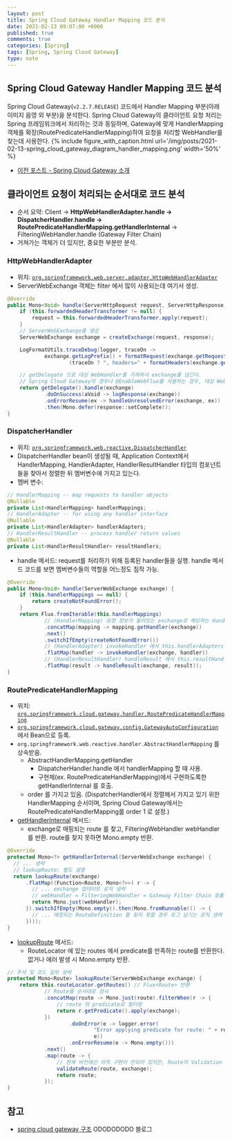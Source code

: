 ```yaml
---
layout: post
title: Spring Cloud Gateway Handler Mapping 코드 분석
date: 2021-02-13 09:07:00 +0900
published: true
comments: true
categories: [Spring]
tags: [Spring, Spring Cloud Gateway]
type: note
---
```


## Spring Cloud Gateway Handler Mapping 코드 분석
Spring Cloud Gateway(`v2.2.7.RELEASE`) 코드에서 Handler Mapping 부분(아래 이미지 음영 외 부분)을 분석한다.
Spring Cloud Gateway의 클라이언트 요청 처리는 Spring 프레임워크에서 처리하는 것과 동일하며, Gateway에 맞게 HandlerMapping 객체를 확장(RoutePredicateHandlerMapping)하여 요청을 처리할 WebHandler를 찾는데 사용한다.
{% 
   include figure_with_caption.html 
   url='/img/posts/2021-02-13-spring_cloud_gateway_diagram_handler_mapping.png'
   width='50%'
%}

- [이전 포스트 - Spring Cloud Gateway 소개](/spring/2020/05/29/spring-cloud-gateway-introduction.html)

## 클라이언트 요청이 처리되는 순서대로 코드 분석
- 순서 요약: Client -> **HttpWebHandlerAdapter.handle -> DispatcherHandler.handle -> RoutePredicateHandlerMapping.getHandlerInternal** -> FilteringWebHandler.handle (Gateway Filter Chain)
- 거쳐가는 객체가 더 있지만, 중요한 부분만 분석.

### HttpWebHandlerAdapter
- 위치: [`org.springframework.web.server.adapter.HttpWebHandlerAdapter`](https://docs.spring.io/spring-framework/docs/current/javadoc-api/org/springframework/web/server/adapter/HttpWebHandlerAdapter.html)
- ServerWebExchange 객체는 filter 에서 많이 사용되는데 여기서 생성.

```java
@Override
public Mono<Void> handle(ServerHttpRequest request, ServerHttpResponse response) {
	if (this.forwardedHeaderTransformer != null) {
		request = this.forwardedHeaderTransformer.apply(request);
	}
	// ServerWebExchange를 생성
	ServerWebExchange exchange = createExchange(request, response);

	LogFormatUtils.traceDebug(logger, traceOn ->
			exchange.getLogPrefix() + formatRequest(exchange.getRequest()) +
					(traceOn ? ", headers=" + formatHeaders(exchange.getRequest().getHeaders()) : ""));

	// getDelegate 으로 대상 WebHandler를 가져와서 exchange를 넘긴다.
	// Spring Cloud Gateway의 경우나 @EnableWebFlux를 사용하는 경우, 대상 WebHandler = DispatcherHandler
	return getDelegate().handle(exchange)
			.doOnSuccess(aVoid -> logResponse(exchange))
			.onErrorResume(ex -> handleUnresolvedError(exchange, ex))
			.then(Mono.defer(response::setComplete));
}
```

### DispatcherHandler
- 위치: [`org.springframework.web.reactive.DispatcherHandler`](https://docs.spring.io/spring-framework/docs/current/javadoc-api/org/springframework/web/reactive/DispatcherHandler.html)
- DispatcherHandler bean이 생성될 때, Application Context에서 HandlerMapping, HandlerAdapter, HandlerResultHandler 타입의 컴포넌트들을 찾아서 정렬한 뒤 멤버변수에 가지고 있는다.
- 멤버 변수:

```java
// HandlerMapping -- map requests to handler objects
@Nullable
private List<HandlerMapping> handlerMappings;
// HandlerAdapter -- for using any handler interface
@Nullable
private List<HandlerAdapter> handlerAdapters;
// HandlerResultHandler -- process handler return values
@Nullable
private List<HandlerResultHandler> resultHandlers;
```

- handle 메서드: request를 처리하기 위해 등록된 handler들을 실행. handle 메서드 코드를 보면 멤버변수들의 역할을 어느정도 짐작 가능.

```java
@Override
public Mono<Void> handle(ServerWebExchange exchange) {
	if (this.handlerMappings == null) {
		return createNotFoundError();
	}
	return Flux.fromIterable(this.handlerMappings)
			// (HandlerMapping) 요청 정보가 들어있는 exchange로 해당하는 Handler를 찾음. 
			.concatMap(mapping -> mapping.getHandler(exchange))
			.next()
			.switchIfEmpty(createNotFoundError())
			// (HandlerAdapter) invokeHandler 에서 this.handlerAdapters의 루프를 돌면서 해당하는 handlerAdapter를 찾고, 주어진 Handler로 요청을 처리.
			.flatMap(handler -> invokeHandler(exchange, handler))
			// (HandlerResultHandler) handleResult 에서 this.resultHandlers의 루프를 돌면서 해당하는 handleResult를 찾고, 응답 헤더를 수정하거나 응답에 데이터를 쓰는 것과 같은 처리.
			.flatMap(result -> handleResult(exchange, result));
}
```

### RoutePredicateHandlerMapping

- 위치: [`org.springframework.cloud.gateway.handler.RoutePredicateHandlerMapping`](https://github.com/spring-cloud/spring-cloud-gateway/blob/v2.2.7.RELEASE/spring-cloud-gateway-server/src/main/java/org/springframework/cloud/gateway/handler/RoutePredicateHandlerMapping.java)
- [`org.springframework.cloud.gateway.config.GatewayAutoConfiguration`](https://github.com/spring-cloud/spring-cloud-gateway/blob/v2.2.7.RELEASE/spring-cloud-gateway-server/src/main/java/org/springframework/cloud/gateway/config/GatewayAutoConfiguration.java#L257) 에서 Bean으로 등록.
- `org.springframework.web.reactive.handler.AbstractHandlerMapping` 를 상속받음.
  - AbstractHandlerMapping.getHandler
    - DispatcherHandler.handle 에서 handlerMapping 할 때 사용.
    - 구현체(ex. RoutePredicateHandlerMapping)에서 구현하도록한 getHandlerInternal 를 호출.
  - order 를 가지고 있음. (DispatcherHandler에서 정렬해서 가지고 있기 위한 HandlerMapping 순서이며, Spring Cloud Gateway에서는 RoutePredicateHandlerMapping를 order 1 로 설정.)
- [getHandlerInternal](https://github.com/spring-cloud/spring-cloud-gateway/blob/v2.2.7.RELEASE/spring-cloud-gateway-server/src/main/java/org/springframework/cloud/gateway/handler/RoutePredicateHandlerMapping.java#L79) 메서드:
  - exchange로 매핑되는 route 를 찾고, FilteringWebHandler webHandler 를 반환. route를 찾지 못하면 Mono.empty 반환.

```java
@Override
protected Mono<?> getHandlerInternal(ServerWebExchange exchange) {
  // ... 생략
  // lookupRoute: 별도 설명
  return lookupRoute(exchange)
      .flatMap((Function<Route, Mono<?>>) r -> {
        // ... exchange 업데이트 로직 생략
        // webHandler = FilteringWebHandler = Gateway Filter Chain 호출
        return Mono.just(webHandler);
      }).switchIfEmpty(Mono.empty().then(Mono.fromRunnable(() -> {
        // ... 매칭되는 RouteDefinition 를 찾지 못할 경우 로그 남기는 로직 생략
      })));
}
```

- [lookupRoute](https://github.com/spring-cloud/spring-cloud-gateway/blob/v2.2.7.RELEASE/spring-cloud-gateway-server/src/main/java/org/springframework/cloud/gateway/handler/RoutePredicateHandlerMapping.java#L127) 메서드:
  - RouteLocator 에 있는 routes 에서 predicate를 만족하는 route를 반환한다. 없거나 에러 발생 시 Mono.empty 반환.

```java
// 주석 및 코드 일부 생략
protected Mono<Route> lookupRoute(ServerWebExchange exchange) {
	return this.routeLocator.getRoutes() // Flux<Route> 반환
			// Route를 순서대로 검사
			.concatMap(route -> Mono.just(route).filterWhen(r -> {
				// route 의 predicate로 필터링
				return r.getPredicate().apply(exchange);
			})
					.doOnError(e -> logger.error(
							"Error applying predicate for route: " + route.getId(),
							e))
					.onErrorResume(e -> Mono.empty()))
			.next()
			.map(route -> {
				// 현재 버전에선 아직 구현이 안되어 있지만, Route의 Validation 체크를 하는 부분
				validateRoute(route, exchange);
				return route;
			});
}
```

## 참고
- [spring cloud gateway 구조](https://dlsrb6342.github.io/2019/05/14/spring-cloud-gateway-%EA%B5%AC%EC%A1%B0/) ODODODODO 블로그